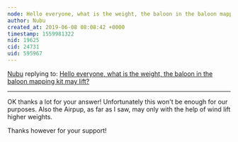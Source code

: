 ```yaml
---
node: Hello everyone, what is the weight, the baloon in the baloon mapping kit may lift?
author: Nubu
created_at: 2019-06-08 08:08:42 +0000
timestamp: 1559981322
nid: 19625
cid: 24731
uid: 595967
---
```




[Nubu](../profile/Nubu) replying to: [Hello everyone, what is the weight, the baloon in the baloon mapping kit may lift?](../notes/Nubu/06-06-2019/hello-everyone-what-is-the-weight-the-baloon-in-the-baloon-mapping-kit-may-lift)

----
OK thanks a lot for your answer!
Unfortunately this won't be enough for our purposes. Also the Airpup, as far as I saw, may only with the help of wind lift higher weights. 

Thanks however for your support!